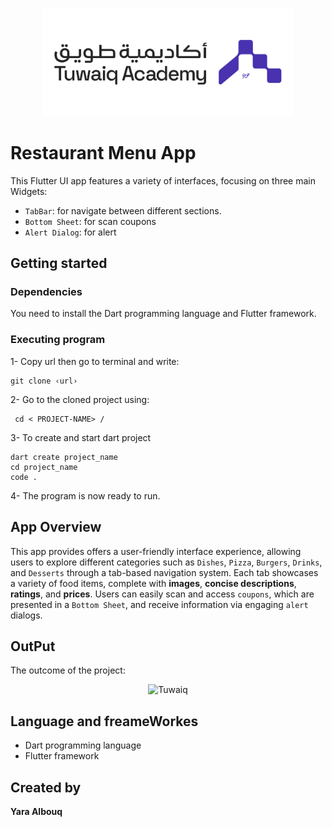 
<p align="center">
<img src="./assets/logo-h.png" alt="Tuwaiq" width="400"/>

# Restaurant Menu App
This Flutter UI app features a variety of interfaces, focusing on three main Widgets:

- `TabBar`: for navigate between different sections. 
- `Bottom Sheet`: for scan coupons
- `Alert Dialog`: for alert 


## Getting started
 ### Dependencies
You need to install the Dart programming language and Flutter framework.

### Executing program
1- Copy url then go to terminal and write: 
```
git clone ‹url›
```
2- Go to the cloned project using:
```
 cd < PROJECT-NAME> /
 ``` 

3- To create and start dart project 
```
dart create project_name
cd project_name
code .
```

4- The program is now ready to run.


## App Overview
This app provides offers a user-friendly interface experience, allowing users to explore different categories such as `Dishes`, `Pizza`, `Burgers`, `Drinks`, and `Desserts` through a tab-based navigation system. Each tab showcases a variety of food items, complete with **images**, **concise descriptions**, **ratings**, and **prices**. Users can easily scan and access `coupons`, which are presented in a  `Bottom Sheet`, and receive information via engaging `alert` dialogs.

## OutPut
The outcome of the project:


<p align="center">
<img src="assets/ScreenRecording1446-02-16at9.45.14AM-ezgif.com-video-to-gif-converter.gif" alt="Tuwaiq" width="300"/>


## Language and freameWorkes
- Dart programming language
- Flutter framework

## Created by
**Yara Albouq**